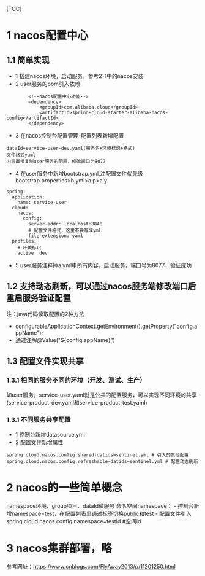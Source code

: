 [TOC]
# 1 nacos配置中心
## 1.1 简单实现
- 1 搭建nacos环境，启动服务，参考2-1中的nacos安装
- 2 user服务的pom引入依赖
```
        <!--nacos配置中心功能-->
        <dependency>
            <groupId>com.alibaba.cloud</groupId>
            <artifactId>spring-cloud-starter-alibaba-nacos-config</artifactId>
        </dependency>
```
- 3 在nacos控制台配置管理-配置列表新增配置
```
dataId=service-user-dev.yaml(服务名+环境标识+格式)
文件格式yaml
内容直接复制user服务的配置，修改端口为8077
```
- 4 在user服务中新增bootstrap.yml,注配置文件优先级bootstrap.properties>b.yml>a.p>a.y
```
spring:
  application:
    name: service-user
  cloud:
    nacos:
      config:
        server-addr: localhost:8848
        # 配置文件格式，这里不要写成yml
        file-extension: yaml
  profiles:
    # 环境标识
    active: dev
```
- 5 user服务注释掉a.yml中所有内容，启动服务，端口号为8077，验证成功

## 1.2 支持动态刷新，可以通过nacos服务端修改端口后重启服务验证配置
注：java代码读取配置的2种方法
- configurableApplicationContext.getEnvironment().getProperty("config.appName");
- 通过注解@Value("${config.appName}")

## 1.3 配置文件实现共享
### 1.3.1 相同的服务不同的环境（开发、测试、生产）
如user服务，service-user.yaml就是公共的配置服务，可以实现不同环境的共享(service-product-dev.yaml和service-product-test.yaml)
### 1.3.1 不同服务共享配置
- 1 控制台新增datasource.yml
- 2 配置文件新增属性
```
spring.cloud.nacos.config.shared-datids=sentinel.yml # 引入的其他配置
spring.cloud.nacos.config.refreshable-datids=sentinel.yml # 配置动态刷新
```

# 2 nacos的一些简单概念
namespace环境、group项目、dataId微服务
命名空间namespace：
	- 控制台新增namespace=test，在配置列表里通过标签切换public和test
	- 配置文件引入spring.cloud.nacos.config.namespace=testId #空间id

# 3 nacos集群部署，略
参考网址：https://www.cnblogs.com/FlyAway2013/p/11201250.html